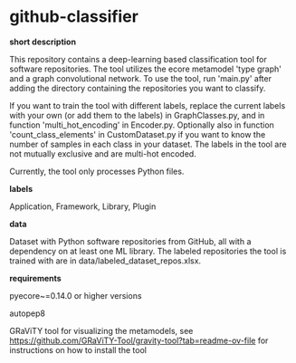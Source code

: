 # github-classifier

**short description**

This repository contains a deep-learning based classification tool for software repositories. The tool utilizes the ecore metamodel 'type graph' and a graph convolutional network. To use the tool, run 'main.py' after adding the directory containing the repositories you want to classify.

If you want to train the tool with different labels, replace the current labels with your own (or add them to the labels) in GraphClasses.py, and in function 'multi_hot_encoding' in Encoder.py. Optionally also in function 'count_class_elements' in CustomDataset.py if you want to know the number of samples in each class in your dataset. 
The labels in the tool are not mutually exclusive and are multi-hot encoded.

Currently, the tool only processes Python files.

**labels**

Application, Framework, Library, Plugin

**data**

Dataset with Python software repositories from GitHub, all with a dependency on at least one ML library.
The labeled repositories the tool is trained with are in data/labeled_dataset_repos.xlsx.

**requirements**

pyecore~=0.14.0 or higher versions

autopep8

GRaViTY tool for visualizing the metamodels, see https://github.com/GRaViTY-Tool/gravity-tool?tab=readme-ov-file for instructions on how to install the tool
